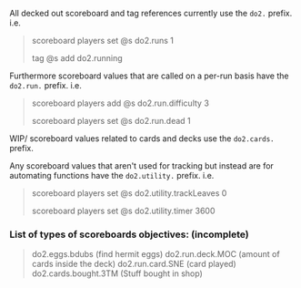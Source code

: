 All decked out scoreboard and tag references currently use the `do2.` prefix. i.e.
> scoreboard players set @s do2.runs 1
>
> tag @s add do2.running

Furthermore scoreboard values that are called on a per-run basis have the `do2.run.` prefix. i.e.
> scoreboard players add @s do2.run.difficulty 3
>
> scoreboard players set @s do2.run.dead 1

WIP/ scoreboard values related to cards and decks use the `do2.cards.` prefix.

Any scoreboard values that aren't used for tracking but instead are for automating functions have the `do2.utility.` prefix. i.e.
> scoreboard players set @s do2.utility.trackLeaves 0
> 
> scoreboard players set @s do2.utility.timer 3600

### List of types of scoreboards objectives: (incomplete)
> do2.eggs.bdubs (find hermit eggs)
> do2.run.deck.MOC (amount of cards inside the deck)
> do2.run.card.SNE (card played)
> do2.cards.bought.3TM (Stuff bought in shop)
